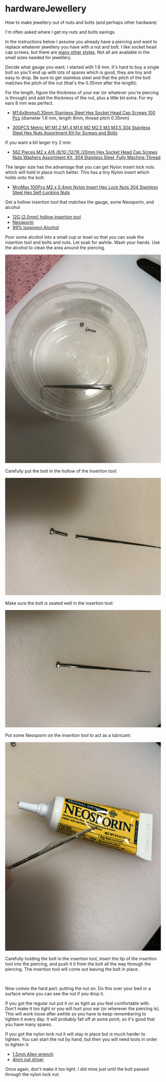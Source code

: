 # hardwareJewellery
How to make jewellery out of nuts and bolts (and perhaps other hardware)

I'm often asked where I get my nuts and bolts earings. 

In the instructions below I assume
you already have a piercing and want to replace whatever jewellery you have
with a nut and bolt. I like socket head cap screws, but there are [many other
styles](https://manufast.in/a-comprehensive-guide-to-the-different-types-of-fasteners/). Not all are available in the small sizes needed for jewellery.

Decide what gauge you want. I started with 1.6 mm. It's hard to buy a
   single bolt so you'll end up with lots of spares which is good, they are
   tiny and easy to drop. Be sure to get stainless steel and that the pitch of
   the bolt matches the pitch of the nut (that's the 0.35mm after the
   length):

For the length, figure the thickness of your ear (or whatever you're piercing
is through) and add the thickness of the nut, plus a little bit extra. For my
ears 8 mm was perfect.

- [M1.6x8mmx0.35mm Stainless Steel Hex Socket Head Cap Screws 100 Pcs](https://www.amazon.com/gp/product/B00XP4ORF2/)
(diameter 1.6 mm, length 8mm, thread pitch 0.35mm)

- [300PCS Metric M1 M1.2 M1.4 M1.6 M2 M2.5 M3 M3.5 304 Stainless Steel Hex Nuts
Assortment Kit for Screws and
Bolts](https://www.amazon.com/gp/product/B0B7SLDHK1/)

If you want a bit larger try 2 mm:

- [562 Pieces M2 x 4/6 /8/10 /12/16 /20mm Hex Socket Head Cap Screws Nuts
  Washers Assortment Kit, 304 Stainless Steel, Fully Machine
  Thread](https://www.amazon.com/gp/product/B0B88RJ93J/)

The larger size has the advantage that you can get Nylon insert lock nuts which will hold
in place much better. This has a tiny Nylon insert which holds onto the bolt:

- [MroMax 100Pcs M2 x 0.4mm Nylon Insert Hex Lock Nuts 304 Stainless Steel Hex
  Self-Locking Nuts](https://www.amazon.com/MroMax-M2x0-4mm-Stainless-Silver-Self-Locking/dp/B07YV8SP7K/)

Get a hollow insertion tool that matches the gauge, some Neosporin, and alcohol

- [12G (2.0mm) hollow insertion tool](https://www.amazon.com/gp/product/B08MF9XMV1/)
- [Neosporin](https://www.amazon.com/gp/product/B00164IIUI/)
- [99% Isopropyl Alcohol](https://www.amazon.com/Amazon-Brand-Isopropyl-Antiseptic-Technical/dp/B07NFSFBXQ/)

Poor some alcohol into a small cup or bowl so that you can soak the insertion
tool and bolts and nuts. Let soak for awhile. Wash your hands. Use the alcohol
to clean the area around the piercing.

![](media/soaking.jpg)

Carefully put the bolt in the hollow of the insertion tool:

![](media/boltNearTool.jpg)

Make sure the bolt is seated well in the insertion tool:

![](media/boltInTool.jpg)

Put some Neosporin on the insertion tool to act as a lubricant:

![](media/neosporin.jpg)

Carefully holding the bolt in the insertion tool,
insert the tip of the insertion tool into the piercing,
and push it it from the bolt all the way through the piercing. 
The insertion tool will come out leaving the bolt in place.

![]()

Now comes the hard part: putting the nut on. 
Do this over your bed or a surface 
where you can see the nut if you drop it.

If you got the regular nut put it on as tight as you feel comfortable with.
Don't make it too tight or you will hurt your ear (or wherever the piercing
is).
This will work loose after awhile so you have to keep remembering to tighten
it every day. It will probably fall off at some point, so it's good that you
have many spares.

If you got the nylon lock nut it will stay in place but is much harder to
tighten. You can start the nut by hand, but then you will need tools in order
to tighten it:

- [1.5mm Allen wrench](https://www.amazon.com/Wera-05118066001-Screwdriver-Electronic-Applications/dp/B0001P18OQ/)
- [4mm nut driver](https://www.amazon.com/Wera-05118120001-Nutspinner-Electronics-Screwdriver/dp/B003ES5MLM/)

Once again, don't make it too tight. I did mine just until the bolt passed
through the nylon lock nut.
